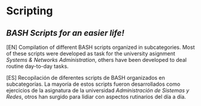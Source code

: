 # Scripting

## _BASH Scripts for an easier life!_

[EN] Compilation of different BASH scripts organized in subcategories. Most of these scripts were developed as task for the university asignment _Systems & Networks Administration_, others have been developed to deal routine day-to-day tasks.

[ES] Recopilación de diferentes scripts de BASH organizados en subcategorías. La mayoría de estos scripts fueron desarrollados como ejercicios de la asignatura de la universidad _Administración de Sistemas y Redes_, otros han surgido para lidiar con aspectos rutinarios del día a día.

